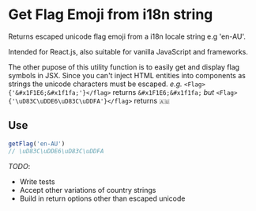 # Get Flag Emoji from i18n string

Returns escaped unicode flag emoji from a i18n locale string e.g 'en-AU'.

Intended for React.js, also suitable for vanilla JavaScript and frameworks.

The other pupose of this utility function is to easily get and display flag symbols
in JSX. Since you can't inject HTML entities into components as strings the
unicode characters must be escaped. *e.g.* 
`<Flag>{'&#x1F1E6;&#x1f1fa;'}</flag>`
returns `&#x1F1E6;&#x1f1fa;` *but* 
`<Flag>{'\uD83C\uDDE6\uD83C\uDDFA'}</flag>`
returns `🇦🇺`

## Use
```javascript
getFlag('en-AU')
// \uD83C\uDDE6\uD83C\uDDFA
```

*TODO*:
* Write tests
* Accept other variations of country strings
* Build in return options other than escaped unicode
